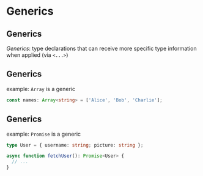 # Generics

## Generics

_Generics_: type declarations that can receive more specific type information when applied (via `<...>`)

## Generics

example: `Array` is a generic

```ts
const names: Array<string> = ['Alice', 'Bob', 'Charlie'];
```

## Generics

example: `Promise` is a generic

```ts
type User = { username: string; picture: string };

async function fetchUser(): Promise<User> {
  // ...
}
```
